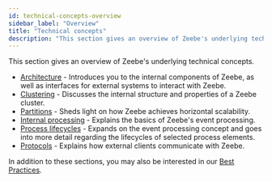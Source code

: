 ```yaml
---
id: technical-concepts-overview
sidebar_label: "Overview"
title: "Technical concepts"
description: "This section gives an overview of Zeebe's underlying technical concepts."
---
```


This section gives an overview of Zeebe's underlying technical concepts.

- [Architecture](architecture.md) - Introduces you to the internal components of Zeebe, as well as interfaces for external systems to interact with Zeebe.
- [Clustering](clustering.md) - Discusses the internal structure and properties of a Zeebe cluster.
- [Partitions](partitions.md) - Sheds light on how Zeebe achieves horizontal scalability.
- [Internal processing](internal-processing.md) - Explains the basics of Zeebe's event processing.
- [Process lifecycles](process-lifecycles.md) - Expands on the event processing concept and goes into more detail regarding the lifecycles of selected process elements.
- [Protocols](protocols.md) - Explains how external clients communicate with Zeebe.

In addition to these sections, you may also be interested in our [Best Practices](././components/best-practices/best-practices-overview.md).
